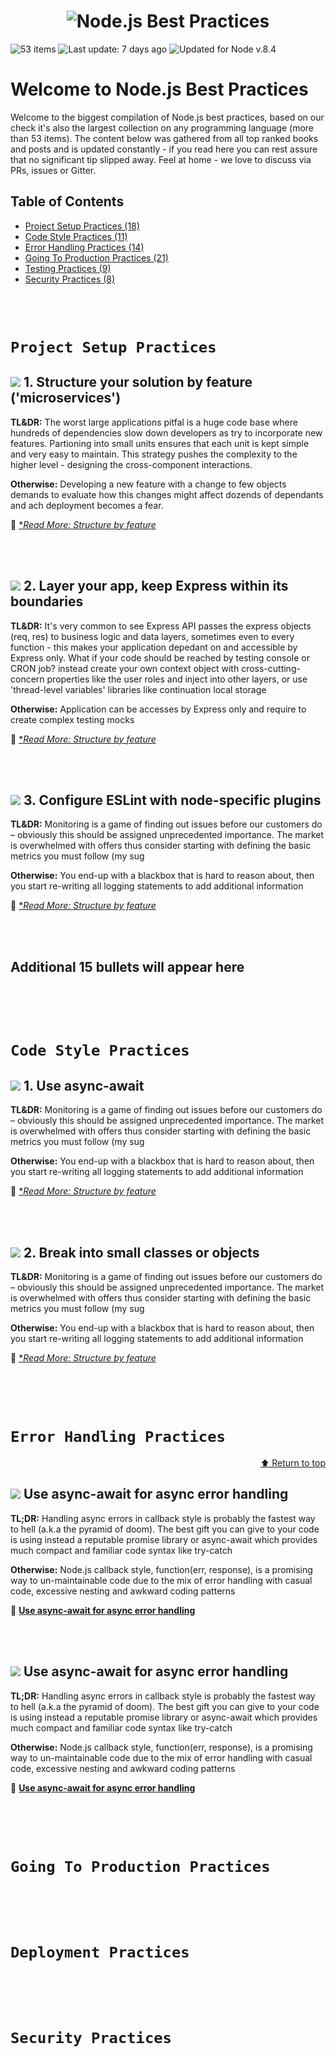 <!--- # Node.js Best Practices -->
<!--- ![Node.js Best Practices](assets/images/banner-2.jpg) -->
<h1 align="center">
  <img src="./assets/images/banner-4.jpg" alt="Node.js Best Practices" />
</h1>

<img src="https://img.shields.io/badge/⚙%20Item%20count%20-%2053%20Best%20practices-blue.svg" alt="53 items"> <img src="https://img.shields.io/badge/%F0%9F%93%85%20Last%20update%20-%206%20days%20ago-green.svg" alt="Last update: 7 days ago"> <img src="https://img.shields.io/badge/%E2%9C%94%20Updated%20For%20Version%20-%20Node%208.4-brightgreen.svg" alt="Updated for Node v.8.4">

<!--- ![Node.js Best Practices](assets/images/banner-1.png) -->

# Welcome to Node.js Best Practices

Welcome to the biggest compilation of Node.js best practices, based on our check it's also the largest collection on any programming language (more than 53 items). The content below was gathered from all top ranked books and posts and is updated constantly - if you read here you can rest assure that no significant tip slipped away. Feel at home - we love to discuss via PRs, issues or Gitter.

## Table of Contents
* [Project Setup Practices (18)](#project-setup-practices)
* [Code Style Practices (11) ](#code-style-practices)
* [Error Handling Practices (14) ](#error-handling-practices)
* [Going To Production Practices (21) ](#going-to-production-practices)
* [Testing Practices (9) ](#deployment-practices)
* [Security Practices (8) ](#security-practices)

<br/><br/>
# `Project Setup Practices`

## ![](./assets/images/checkbox-sm.png) 1. Structure your solution by feature ('microservices')

**TL&DR:** The worst large applications pitfal is a huge code base where hundreds of dependencies slow down developers as try to incorporate new features. Partioning into small units ensures that each unit is kept simple and very easy to maintain. This strategy pushes the complexity to the higher level - designing the cross-component interactions. 

**Otherwise:** Developing a new feature with a change to few objects demands to evaluate how this changes might affect dozends of dependants and ach deployment becomes a fear.

🔗 [**Read More: Structure by feature*](./sections/errorhandling/asyncawait.md)

<br/><br/>

## ![](./assets/images/checkbox-sm.png) 2. Layer your app, keep Express within its boundaries

**TL&DR:** It's very common to see Express API passes the express objects (req, res) to business logic and data layers, sometimes even to every function - this makes your application depedant on and accessible by Express only. What if your code should be reached by testing console or CRON job? instead create your own context object with cross-cutting-concern properties like the user roles and inject into other layers, or use 'thread-level variables' libraries like continuation local storage

**Otherwise:** Application can be accesses by Express only and require to create complex testing mocks

🔗 [**Read More: Structure by feature*](./sections/errorhandling/asyncawait.md)

<br/><br/>

## ![](./assets/images/checkbox-sm.png) 3. Configure ESLint with node-specific plugins

**TL&DR:** Monitoring is a game of finding out issues before our customers do – obviously this should be assigned unprecedented importance. The market is overwhelmed with offers thus consider starting with defining the basic metrics you must follow (my sug

**Otherwise:** You end-up with a blackbox that is hard to reason about, then you start re-writing all logging statements to add additional information

🔗 [**Read More: Structure by feature*](./sections/errorhandling/asyncawait.md)



<br/><br/>

## Additional 15 bullets will appear here

<br/><br/><br/>
# `Code Style Practices`

## ![](./assets/images/checkbox-sm.png) 1. Use async-await

**TL&DR:** Monitoring is a game of finding out issues before our customers do – obviously this should be assigned unprecedented importance. The market is overwhelmed with offers thus consider starting with defining the basic metrics you must follow (my sug

**Otherwise:** You end-up with a blackbox that is hard to reason about, then you start re-writing all logging statements to add additional information

🔗 [**Read More: Structure by feature*](./sections/errorhandling/asyncawait.md)

<br/><br/>

## ![](./assets/images/checkbox-sm.png) 2. Break into small classes or objects

**TL&DR:** Monitoring is a game of finding out issues before our customers do – obviously this should be assigned unprecedented importance. The market is overwhelmed with offers thus consider starting with defining the basic metrics you must follow (my sug

**Otherwise:** You end-up with a blackbox that is hard to reason about, then you start re-writing all logging statements to add additional information

🔗 [**Read More: Structure by feature*](./sections/errorhandling/asyncawait.md)

<br/><br/><br/>
# `Error Handling Practices`
<p align="right"><a href="#table-of-contents">⬆ Return to top</a></p>

## <img src="./assets/images/checkbox-sm.png"> Use async-await for async error handling

**TL;DR:** Handling async errors in callback style is probably the fastest way to hell (a.k.a the pyramid of doom). The best gift you can give to your code is using instead a reputable promise library or async-await which provides much compact and familiar code syntax like try-catch

**Otherwise:** Node.js callback style, function(err, response), is a promising way to un-maintainable code due to the mix of error handling with casual code, excessive nesting and awkward coding patterns

🔗 [**Use async-await for async error handling**](./sections/errorhandling/asyncawait.md)

<br/><br/>

## <img src="./assets/images/checkbox-sm.png"> Use async-await for async error handling

**TL;DR:** Handling async errors in callback style is probably the fastest way to hell (a.k.a the pyramid of doom). The best gift you can give to your code is using instead a reputable promise library or async-await which provides much compact and familiar code syntax like try-catch

**Otherwise:** Node.js callback style, function(err, response), is a promising way to un-maintainable code due to the mix of error handling with casual code, excessive nesting and awkward coding patterns

🔗 [**Use async-await for async error handling**](./sections/errorhandling/asyncawait.md)



<br/><br/><br/>
# `Going To Production Practices`


<br/><br/><br/>
# `Deployment Practices`


<br/><br/><br/>
# `Security Practices`

